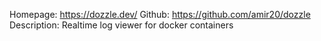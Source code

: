 Homepage: https://dozzle.dev/
Github: https://github.com/amir20/dozzle
Description:  Realtime log viewer for docker containers

